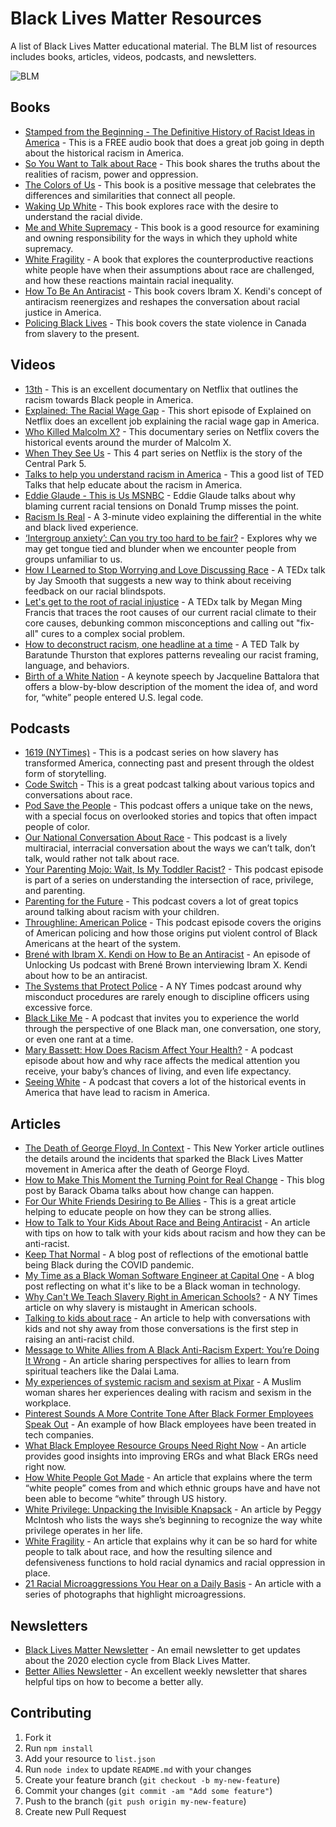 # Black Lives Matter Resources 
 A list of Black Lives Matter educational material. The BLM list of resources includes books, articles, videos, podcasts, and newsletters. 

 ![BLM](blm.png)

## Books
 * [Stamped from the Beginning - The Definitive History of Racist Ideas in America](https://open.spotify.com/album/6PzcVM8Z1GMqeGlMBQ6ikX?si=HceQ3l1bT1G9jSW2EiNFGA) - This is a FREE audio book that does a great job going in depth about the historical racism in America.
 * [So You Want to Talk about Race](https://www.amazon.com/You-Want-Talk-About-Race/dp/1580058825/ref=sr_1_1?dchild=1&keywords=So+You+Want+to+Talk+about+Race&qid=1591297044&sr=8-1) - This book shares the truths about the realities of racism, power and oppression.
 * [The Colors of Us](https://www.amazon.com/Colors-Us-Karen-Katz/dp/0805071636) - This book is a positive message that celebrates the differences and similarities that connect all people.
 * [Waking Up White](https://www.amazon.com/Waking-White-Finding-Myself-Story/dp/B01EINQC3I) - This book explores race with the desire to understand the racial divide.
 * [Me and White Supremacy](https://www.meandwhitesupremacybook.com/) - This book is a good resource for examining and owning responsibility for the ways in which they uphold white supremacy.
 * [White Fragility](https://www.amazon.com/White-Fragility-People-About-Racism/dp/0807047414/) - A book that explores the counterproductive reactions white people have when their assumptions about race are challenged, and how these reactions maintain racial inequality.
 * [How To Be An Antiracist](https://www.ibramxkendi.com/how-to-be-an-antiracist-1) - This book covers Ibram X. Kendi's concept of antiracism reenergizes and reshapes the conversation about racial justice in America.
 * [Policing Black Lives](https://fernwoodpublishing.ca/book/policing-black-lives) - This book covers the state violence in Canada from slavery to the present.

## Videos
 * [13th](https://www.netflix.com/title/80091741) - This is an excellent documentary on Netflix that outlines the racism towards Black people in America.
 * [Explained: The Racial Wage Gap](https://www.netflix.com/title/80216752) - This short episode of Explained on Netflix does an excellent job explaining the racial wage gap in America.
 * [Who Killed Malcolm X?](https://www.netflix.com/title/80217478) - This documentary series on Netflix covers the historical events around the murder of Malcolm X.
 * [When They See Us](https://www.netflix.com/title/80200549) - This 4 part series on Netflix is the story of the Central Park 5.
 * [Talks to help you understand racism in America](https://www.ted.com/playlists/250/talks_to_help_you_understand_r) - This a good list of TED Talks that help educate about the racism in America.
 * [Eddie Glaude - This is Us MSNBC](https://www.youtube.com/watch?v=Fe94RTSMh2s&feature=emb_logo) - Eddie Glaude talks about why blaming current racial tensions on Donald Trump misses the point.
 * [Racism Is Real](https://www.youtube.com/watch?v=fTcSVQJ2h8g&feature=emb_logo) - A 3-minute video explaining the differential in the white and black lived experience.
 * [‘Intergroup anxiety’: Can you try too hard to be fair?](https://www.youtube.com/watch?v=UsBpGmUeAsI) - Explores why we may get tongue tied and blunder when we encounter people from groups unfamiliar to us.
 * [How I Learned to Stop Worrying and Love Discussing Race](https://www.youtube.com/watch?v=MbdxeFcQtaU) - A TEDx talk by Jay Smooth that suggests a new way to think about receiving feedback on our racial blindspots.
 * [Let's get to the root of racial injustice](https://www.youtube.com/watch?v=-aCn72iXO9s) - A TEDx talk by Megan Ming Francis that traces the root causes of our current racial climate to their core causes, debunking common misconceptions and calling out "fix-all" cures to a complex social problem.
 * [How to deconstruct racism, one headline at a time](https://www.ted.com/talks/baratunde_thurston_how_to_deconstruct_racism_one_headline_at_a_time/transcript?utm_source=newsletter_weekly_2019-05-31&utm_campaign=newsletter_weekly&utm_medium=email&utm_content=talk_of_the_week_button) - A TED Talk by Baratunde Thurston that explores patterns revealing our racist framing, language, and behaviors.
 * [Birth of a White Nation](https://www.youtube.com/watch?v=riVAuC0dnP4) - A keynote speech by Jacqueline Battalora that offers a blow-by-blow description of the moment the idea of, and word for, “white” people entered U.S. legal code.

## Podcasts
 * [1619 (NYTimes)](https://www.nytimes.com/2020/01/23/podcasts/1619-podcast.html) - This is a podcast series on how slavery has transformed America, connecting past and present through the oldest form of storytelling.
 * [Code Switch](https://www.npr.org/podcasts/510312/codeswitch) - This is a great podcast talking about various topics and conversations about race.
 * [Pod Save the People](https://crooked.com/podcast-series/pod-save-the-people/) - This podcast offers a unique take on the news, with a special focus on overlooked stories and topics that often impact people of color.
 * [Our National Conversation About Race](https://www.showaboutrace.com/) - This podcast is a lively multiracial, interracial conversation about the ways we can’t talk, don’t talk, would rather not talk about race.
 * [Your Parenting Mojo: Wait, Is My Toddler Racist?](https://yourparentingmojo.com/captivate-podcast/006-wait-is-my-toddler-racist/) - This podcast episode is part of a series on understanding the intersection of race, privilege, and parenting.
 * [Parenting for the Future](https://podcasts.apple.com/us/podcast/parenting-for-the-future/id1481728272) - This podcast covers a lot of great topics around talking about racism with your children.
 * [Throughline: American Police](https://podcasts.apple.com/us/podcast/american-police/id1451109634) - This podcast episode covers the origins of American policing and how those origins put violent control of Black Americans at the heart of the system.
 * [Brené with Ibram X. Kendi on How to Be an Antiracist](https://brenebrown.com/podcast/brene-with-ibram-x-kendi-on-how-to-be-an-antiracist/) - An episode of Unlocking Us podcast with Brené Brown interviewing Ibram X. Kendi about how to be an antiracist.
 * [The Systems that Protect Police](https://www.nytimes.com/2020/06/02/podcasts/the-daily/george-floyd-protests.html?) - A NY Times podcast around why misconduct procedures are rarely enough to discipline officers using excessive force.
 * [Black Like Me](https://www.alexgee.com/category/blacklikeme/) - A podcast that invites you to experience the world through the perspective of one Black man, one conversation, one story, or even one rant at a time.
 * [Mary Bassett: How Does Racism Affect Your Health?](https://www.kvpr.org/post/mary-bassett-how-does-racism-affect-your-health) - A podcast episode about how and why race affects the medical attention you receive, your baby’s chances of living, and even life expectancy.
 * [Seeing White](http://www.sceneonradio.org/seeing-white/) - A podcast that covers a lot of the historical events in America that have lead to racism in America.

## Articles
 * [The Death of George Floyd, In Context](https://www.newyorker.com/news/daily-comment/the-death-of-george-floyd-in-context) - This New Yorker article outlines the details around the incidents that sparked the Black Lives Matter movement in America after the death of George Floyd.
 * [How to Make This Moment the Turning Point for Real Change](https://medium.com/@BarackObama/how-to-make-this-moment-the-turning-point-for-real-change-9fa209806067) - This blog post by Barack Obama talks about how change can happen.
 * [For Our White Friends Desiring to Be Allies](https://sojo.net/articles/our-white-friends-desiring-be-allies) - This is a great article helping to educate people on how they can be strong allies.
 * [How to Talk to Your Kids About Race and Being Antiracist](https://mommybrain.com/how-to-talk-to-your-kids-about-race-and-being-anti-racist/) - An article with tips on how to talk with your kids about racism and how they can be anti-racist.
 * [Keep That Normal](https://medium.com/@Itsvvvvvvvv/keep-that-normal-1eeea904eb94) - A blog post of reflections of the emotional battle being Black during the COVID pandemic.
 * [My Time as a Black Woman Software Engineer at Capital One](https://code.likeagirl.io/my-time-as-a-black-woman-software-engineer-at-capital-one-5c05fa8faed) - A blog post reflecting on what it's like to be a Black woman in technology.
 * [Why Can't We Teach Slavery Right in American Schools?](https://www.nytimes.com/interactive/2019/08/19/magazine/slavery-american-schools.html) - A NY Times article on why slavery is mistaught in American schools.
 * [Talking to kids about race](https://www.nationalgeographic.com/family/in-the-news/talking-about-race/) - An article to help with conversations with kids and not shy away from those conversations is the first step in raising an anti-racist child.
 * [Message to White Allies from A Black Anti-Racism Expert: You’re Doing It Wrong](https://medium.com/progressively-speaking/message-to-white-allies-from-a-black-racial-dialogue-expert-youre-doing-it-wrong-39c09b3908a5) - An article sharing perspectives for allies to learn from spiritual teachers like the Dalai Lama.
 * [My experiences of systemic racism and sexism at Pixar](https://medium.com/@sterling.mom2/my-experiences-of-systemic-racism-and-sexism-at-pixar-a529d1abc7b6) - A Muslim woman shares her experiences dealing with racism and sexism in the workplace.
 * [Pinterest Sounds A More Contrite Tone After Black Former Employees Speak Out](https://www.npr.org/2020/06/23/881624553/pinterest-sounds-a-more-contrite-tone-after-black-former-employees-speak-out) - An example of how Black employees have been treated in tech companies.
 * [What Black Employee Resource Groups Need Right Now](https://hbr.org/2020/06/what-black-employee-resource-groups-need-right-now) - An article provides good insights into improving ERGs and what Black ERGs need right now.
 * [How White People Got Made](https://medium.com/message/how-white-people-got-made-6eeb076ade42) - An article that explains where the term “white people” comes from and which ethnic groups have and have not been able to become “white” through US history.
 * [White Privilege: Unpacking the Invisible Knapsack](http://nationalseedproject.org/peggy-mcintosh-s-white-privilege-papers) - An article by Peggy McIntosh who lists the ways she’s beginning to recognize the way white privilege operates in her life.
 * [White Fragility](https://libjournal.uncg.edu/ijcp/article/viewFile/249/116) - An article that explains why it can be so hard for white people to talk about race, and how the resulting silence and defensiveness functions to hold racial dynamics and racial oppression in place.
 * [21 Racial Microaggressions You Hear on a Daily Basis](https://www.buzzfeed.com/hnigatu/racial-microagressions-you-hear-on-a-daily-basis?utm_term=.ni4bRwobgw#.gwyda5vde5) - An article with a series of photographs that highlight microagressions.

## Newsletters
 * [Black Lives Matter Newsletter](https://blacklivesmatter.com/sign-up-for-updates/) - An email newsletter to get updates about the 2020 election cycle from Black Lives Matter.
 * [Better Allies Newsletter](https://betterallies.com/more-content/) - An excellent weekly newsletter that shares helpful tips on how to become a better ally.

## Contributing 
1. Fork it
2. Run `npm install`
3. Add your resource to `list.json`
4. Run `node index` to update `README.md` with your changes
5. Create your feature branch (`git checkout -b my-new-feature`)
6. Commit your changes (`git commit -am "Add some feature"`)
7. Push to the branch (`git push origin my-new-feature`)
8. Create new Pull Request
